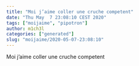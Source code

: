 ```yaml
---
title: "Moi j’aime coller une cruche competent"
date: "Thu May  7 23:08:10 CEST 2020"
tags: ["moijaime", "pipotron"]
author: m1ch3l
categories: ["generated"]
slug: "moijaime/2020-05-07-23:08:10"
---
```


Moi j’aime coller une cruche competent
